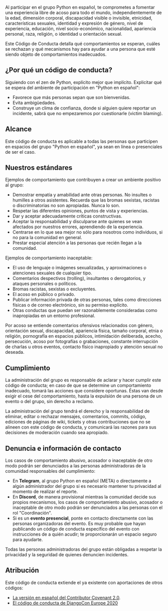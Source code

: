 Al participar en el grupo Python en español, te comprometes a fomentar una
experiencia libre de acoso para todo el mundo, independientemente de la edad,
dimensión corporal, discapacidad visible o invisible, etnicidad,
características sexuales, identidad y expresión de género, nivel de
experiencia, educación, nivel socio-económico, nacionalidad, apariencia
personal, raza, religión, o identidad u orientación sexual.

Este Código de Conducta detalla qué comportamientos se esperan, cuáles se
rechazan y qué mecanismos hay para ayudar a una persona que esté siendo objeto
de comportamientos inadecuados.

## ¿Por qué un código de conducta?

Siguiendo con el zen de Python, explícito mejor que implícito. Explicitar qué
se espera del ambiente de participación en "Python en español":

* Favorece que más personas sepan que son bienvenidas.
* Evita ambigüedades.
* Construye un clima de confianza, donde si alguien quiere reportar un
  incidente, sabrá que no empezaremos por cuestionarle (victim blaming).

## Alcance

Este código de conducta es aplicable a todas las personas que participen en
espacios del grupo "Python en español", ya sean en línea o presenciales de ser
el caso.

## Nuestros estándares

Ejemplos de comportamiento que contribuyen a crear un ambiente positivo al
grupo:

* Demostrar empatía y amabilidad ante otras personas. No insultes o humilles
  a otros asistentes. Recuerda que las bromas sexistas, racistas
  o discriminatorias no son apropiadas. Nunca lo son.
* Respetar las diferentes opiniones, puntos de vista y experiencias.
* Dar y aceptar adecuadamente críticas constructivas.
* Aceptar la responsabilidad y disculparse ante quienes se vean afectados por
  nuestros errores, aprendiendo de la experiencia.
* Centrarse en lo que sea mejor no sólo para nosotros como individuos, si no
  para la comunidad en general.
* Prestar especial atención a las personas que recién llegan a la comunidad.

Ejemplos de comportamiento inaceptable:

* El uso de lenguaje o imágenes sexualizadas, y aproximaciones o atenciones
  sexuales de cualquier tipo.
* Comentarios despectivos (trolling), insultantes o derogatorios, y ataques
  personales o políticos.
* Bromas racistas, sexistas o excluyentes.
* El acoso en público o privado.
* Publicar información privada de otras personas, tales como direcciones
  físicas o de correo electrónico, sin su permiso explícito.
* Otras conductas que puedan ser razonablemente consideradas como inapropiadas
  en un entorno profesional.

Por acoso se entiende comentarios ofensivos relacionados con género,
orientación sexual, discapacidad, apariencia física, tamaño corporal, etnia
o religión, pornografía en espacios públicos, intimidación deliberada, acecho,
persecución, acoso por fotografías o grabaciones, constante interrupción de
charlas u otros eventos, contacto físico inapropiado y atención sexual no
deseada.

## Cumplimiento

La administración del grupo es responsable de aclarar y hacer cumplir este
código de conducta; en caso de que se determine un comportamiento inadecuado,
tomará las acciones que considere oportunas. Éstas van desde exigir el cese del
comportamiento, hasta la expulsión de una persona de un evento o del grupo, sin
derecho a reclamo.

La administración del grupo tendrá el derecho y la responsabilidad de eliminar,
editar o rechazar mensajes, comentarios, commits, código, ediciones de páginas
de wiki, tickets y otras contribuciones que no se alineen con este código de
conducta, y comunicará las razones para sus decisiones de moderación cuando sea
apropiado.

## Denuncia e información de contacto

Los casos de comportamiento abusivo, acosador o inaceptable de otro modo podrán
ser denunciados a las personas administradoras de la comunidad responsables del
cumplimiento:

* En **Telegram**, al grupo Python en español (META) o directamente a algún
  administrador del grupo si es necesario mantener tu privacidad al momento de
  realizar el reporte.
* En **Discord**, de manera provisional mientras la comunidad decide sus propios
  mecanismos, los casos de comportamiento abusivo, acosador o inaceptable de
  otro modo podrán ser denunciados a las personas con el rol "Coordinación".
* Si es un **evento presencial**, ponte en contacto directamente con las personas
  organizadoras del evento. Es muy probable que hayan publicando un código de
  conducta específico del evento con instrucciones de a quién acudir; te
  proporcionarán un espacio seguro para ayudarte.

Todas las personas administradoras del grupo están obligadas a respetar la
privacidad y la seguridad de quienes denuncien incidentes.

## Atribución

Este código de conducta extiende el ya existente con aportaciones de otros
códigos:

* [La versión en español del Contributor Covenant 2.0](https://www.contributor-covenant.org/es/version/2/0/code_of_conduct/).
* [El código de conducta de DjangoCon Europe 2020](https://2020.djangocon.eu/conduct/code_of_conduct/)
